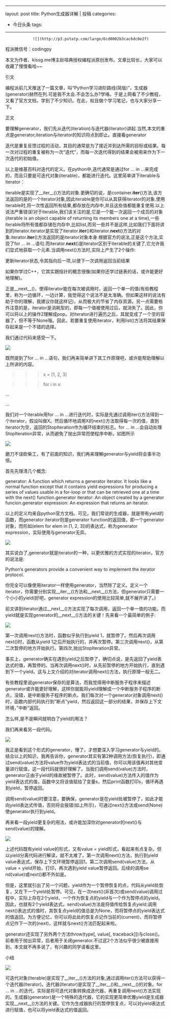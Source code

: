 
---
layout: post
title: Python生成器详解 | 投稿
categories:
- 今日头条
tags:
---
				![](http://p3.pstatp.com/large/6cd0002b3cac6dc0e2f)

程派微信号：codingpy

本文为作者、kissg.me博主赵喧典授权编程派原创发布。文章比较长，大家可以收藏了慢慢看哈~~

引文

编程派前几天推送了一篇文章，叫“Python学习进阶路线(简版)”，生成器(generator)赫然在列.可是我不太会.不会怎么办?学咯。于是上网看了不少教程，又看了官方文档，学到了不少知识。在此，权且做个学习笔记，也与大家分享一下。

正文

要理解generator，我们先从迭代(iteration)与迭代器(iterator)讲起.当然,本文的重点是generator,iteration与iterator的知识将点到即止。直接看generator

迭代是重复反馈过程的活动，其目的通常是为了接近并到达所需的目标或结果。每一次对过程的重复被称为一次“迭代”，而每一次迭代得到的结果会被用来作为下一次迭代的初始值。

以上是维基百科对迭代的定义。在python中,迭代通常是通过for ... in ...来完成的，而且只要是可迭代对象(iterable)，都能进行迭代。这里简单讲下iterable与iterator：

iterable是实现了__iter__()方法的对象.更确切的说，是container.__iter__()方法,该方法返回的是的一个iterator对象,因此iterable是你可以从其获得iterator的对象.使用iterable时,将一次性返回所有结果,都存放在内存中,并且这些值都能重复使用.以上说法严重错误!对于iterable,我们该关注的是,它是一个能一次返回一个成员的对象(iterable is an object capable of returning its members one at a time),一些iterable将所有值都存储在内存中,比如list,而另一些并不是这样,比如我们下面将讲到的iterator.iterator是实现了iterator.__iter__()和iterator.__next__()方法的对象.iterator.__iter__()方法返回的是iterator对象本身.根据官方的说法,正是这个方法,实现了for ... in ...语句.而iterator.__next__()是iterator区别于iterable的关键了,它允许我们显式地获取一个元素.当调用next()方法时,实际上产生了2个操作:

更新iterator状态,令其指向后一项,以便下一次调用返回当前结果

如果你学过C++，它其实跟指针的概念很像(如果你还学过链表的话，或许能更好地理解)。

正是__next__()，使得iterator能在每次被调用时，返回一个单一的值(有些教程里，称为一边循环，一边计算，我觉得这个说法不是太准确。但如果这样的说法有助于你的理解，我建议你就这样记)，从而极大的节省了内存资源。另一点需要格外注意的是，iterator是消耗型的，即每一个值被使用过后，就消失了。因此，你可以将以上的操作2理解成pop。对iterator进行遍历之后，其就变成了一个空的容器了，但不等于None哦。因此，若要重复使用iterator，利用list()方法将其结果保存起来是一个不错的选择。

我们通过代码来感受一下。

![](http://p3.pstatp.com/large/6ce0002b5e8683bffe1)

既然提到了for ... in ...语句，我们再来简单讲下其工作原理吧，或许能帮助理解以上所讲的内容。

>>> x = [1, 2, 3]

>>> for i in x:

... 

...

我们对一个iterable用for ... in ...进行迭代时，实际是先通过调用iter()方法得到一个iterator，假设叫做X。然后循环地调用X的next()方法取得每一次的值，直到iterator为空，返回的StopIteration作为循环结束的标志。for ... in ...会自动处理StopIteration异常，从而避免了抛出异常而使程序中断。如图所示

![](http://p3.pstatp.com/large/6cd0002b3c9eb556e04)

磨刀不误砍柴工，有了前面的知识，我们再来理解generator与yield将会事半功倍。

首先先理清几个概念:

generator: A function which returns a generator iterator. It looks like a normal function except that it contains yield expressions for producing a series of values usable in a for-loop or that can be retrieved one at a time with the next() function.generator iterator: An object created by a generator funcion.generator expression: An expression that returns an iterator.

以上的定义均来自python官方文档。可见，我们常说的生成器，就是带有yield的函数，而generator iterator则是generator function的返回值，即一个generator对象，而形如(elem for elem in [1, 2, 3])的表达式，称为generator expression，实际使用与generator无异。

![](http://p3.pstatp.com/large/6cd0002b5bc57c6a236)

其实说白了,generator就是iterator的一种，以更优雅的方式实现的iterator。官方的说法是:

Python’s generators provide a convenient way to implement the iterator protocol.

你完全可以像使用iterator一样使用generator，当然除了定义。定义一个iterator，你需要分别实现__iter__()方法和__next__()方法，但generator只需要一个小小的yield(好吧，generator expression的使用比较简单,就不展开讲了。)

前文讲到iterator通过__next__()方法实现了每次调用，返回一个单一值的功能。而yield就是实现generator的__next__()方法的关键！先来看一个最简单的例子:

![](http://p9.pstatp.com/large/6ce0002b75161e9885d)

第一次调用next()方法时，函数似乎执行到yield 1，就暂停了。然后再次调用next()时，函数从yield 1之后开始执行的，并再次暂停。第三次调用next()，从第二次暂停的地方开始执行。第四次,抛出StopIteration异常。

事实上，generator确实在遇到yield之后暂停了，确切点说，是先返回了yield表达式的值，再暂停的。当再次调用next()时，从先前暂停的地方开始执行，直到遇到下一个yield。这与上文介绍的对iterator调用next()方法，执行原理一般无二。

有些教程里说generator保存的是算法，而我觉得用中断服务子程序来描述generator或许能更好理解，这样你就能将yield理解成一个中断服务子程序的断点，没错，是中断服务子程序的断点。我们每次对一个generator对象调用next()时，函数内部代码执行到”断点”yield，然后返回这一部分的结果，并保存上下文环境，”中断”返回。

怎么样,是不是瞬间就明白了yield的用法？

我们再来看另一段代码。

![](http://p3.pstatp.com/large/6ce0002b7932822a090)

我正是看到这个形式的generator，懵了，才想要深入学习generator与yield的。结合以上的知识，我再告诉你，generator其实有第2种调用方法(恢复执行)，即通过send(value)方法将value作为yield表达式的当前值，你可以用该值再对其他变量进行赋值，这一段代码就很好理解了。当我们调用send(value)方法时，generator正由于yield的缘故被暂停了。此时，send(value)方法传入的值作为yield表达式的值，函数中又将该值赋给了变量s，然后print函数打印s，循环再遇到yield，暂停返回。

调用send(value)时要注意，要确保，generator是在yield处被暂停了，如此才能向yield表达式传值，否则将会报错(如上所示)，可通过next()方法或send(None)使generator执行到yield。

再来看一段yield更复杂的用法，或许能加深你对generator的next()与send(value)的理解。

![](http://p3.pstatp.com/large/6ce0002b7b9f914f6c7)

上述代码既有yield value的形式，又有value = yield形式，看起来有点复杂。但以yield分离代码进行解读，就不太难了。第一次调用next()方法，执行到yield value表达式，保存上下文环境暂停返回1。第二次调用send(value)方法，从value = yield开始，打印，再次遇到yield value暂停返回。后续的调用se nd(value)或next()都不外如是。

但是，这里就引出了另一个问题，yield作为一个暂停恢复的点，代码从yield处恢复，又在下一个yield处暂停。可见，在一次next()(非首次)或send(value)调用过程中，实际上存在2个yield，一个作为恢复点的yield与一个作为暂停点的yield。因此，也就有2个yield表达式。send(value)方法是将值传给恢复点yield;调用next()表达式的值时，其恢复点yield的值总是为None，而将暂停点的yield表达式的值返回。为方便记忆，你可以将此处的恢复点记作当前的(current)，而将暂停点记作下一次的(next)，这样就与next()方法匹配起来啦。

generator还实现了另外两个方法throw(type[, value[, traceback]])与close()。前者用于抛出异常，后者用于关闭generator.不过这2个方法似乎很少被直接用到，本文就不再多说了，有兴趣的同学请看这里。

小结

![](http://p1.pstatp.com/large/6ce0002b53e7ebd4527)

可迭代对象(Iterable)是实现了__iter__()方法的对象,通过调用iter()方法可以获得一个迭代器(Iterator)。迭代器(Iterator)是实现了__iter__()和__next__()的对象。for ... in ...的迭代，实际是将可迭代对象转换成迭代器，再重复调用next()方法实现的。生成器(generator)是一个特殊的迭代器，它的实现更简单优雅yield是生成器实现__next__()方法的关键。它作为生成器执行的暂停恢复点，可以对yield表达式进行赋值，也可以将yield表达式的值返回。